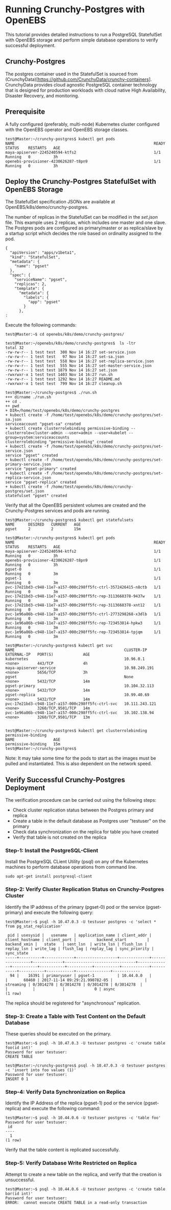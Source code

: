# Running Crunchy-Postgres with OpenEBS

This tutorial provides detailed instructions to run a PostgreSQL StatefulSet with OpenEBS storage and perform 
simple database operations to verify successful deployment. 

## Crunchy-Postgres 

The postgres container used in the StatefulSet is sourced from (CrunchyData)[https://github.com/CrunchyData/crunchy-containers]. CrunchyData provides cloud agnostic PostgreSQL container technology that is designed for production 
workloads with cloud native High Availability, Disaster Recovery, and monitoring.  

## Prerequisite

A fully configured (preferably, multi-node) Kubernetes cluster configured with the OpenEBS operator and OpenEBS
storage classes.

```
test@Master:~/crunchy-postgres$ kubectl get pods
NAME                                                             READY     STATUS    RESTARTS   AGE
maya-apiserver-2245240594-ktfs2                                  1/1       Running   0          3h
openebs-provisioner-4230626287-t8pn9                             1/1       Running   0          3h
```

## Deploy the Crunchy-Postgres StatefulSet with OpenEBS Storage

The StatefulSet specification JSONs are available at OpenEBS/k8s/demo/crunchy-postgres. 

The number of replicas in the StatefulSet can be modified in the *set.json* file. This example uses 2 replicas, 
which includes one master and one slave. The Postgres pods are configured as primary/master or as replica/slave by 
a startup script which decides the role based on ordinality assigned to the pod.

```
{
  "apiVersion": "apps/v1beta1",
  "kind": "StatefulSet",
  "metadata": {
    "name": "pgset"
  },
  "spec": {
    "serviceName": "pgset",
    "replicas": 2,
    "template": {
      "metadata": {
        "labels": {
          "app": "pgset"
        }
      },
:
```

Execute the following commands: 

```
test@Master:~$ cd openebs/k8s/demo/crunchy-postgres/

test@Master:~/openebs/k8s/demo/crunchy-postgres$  ls -ltr
total 32
-rw-rw-r-- 1 test test  300 Nov 14 16:27 set-service.json
-rw-rw-r-- 1 test test   97 Nov 14 16:27 set-sa.json
-rw-rw-r-- 1 test test  558 Nov 14 16:27 set-replica-service.json
-rw-rw-r-- 1 test test  555 Nov 14 16:27 set-master-service.json
-rw-rw-r-- 1 test test 1879 Nov 14 16:27 set.json
-rwxrwxr-x 1 test test 1403 Nov 14 16:27 run.sh
-rw-rw-r-- 1 test test 1292 Nov 14 16:27 README.md
-rwxrwxr-x 1 test test  799 Nov 14 16:27 cleanup.sh
```

```
test@Master:~/crunchy-postgres$ ./run.sh
+++ dirname ./run.sh
++ cd .
++ pwd
+ DIR=/home/test/openebs/k8s/demo/crunchy-postgres
+ kubectl create -f /home/test/openebs/k8s/demo/crunchy-postgres/set-sa.json
serviceaccount "pgset-sa" created
+ kubectl create clusterrolebinding permissive-binding --clusterrole=cluster-admin --user=admin --user=kubelet --group=system:serviceaccounts
clusterrolebinding "permissive-binding" created
+ kubectl create -f /home/test/openebs/k8s/demo/crunchy-postgres/set-service.json
service "pgset" created
+ kubectl create -f /home/test/openebs/k8s/demo/crunchy-postgres/set-primary-service.json
service "pgset-primary" created
+ kubectl create -f /home/test/openebs/k8s/demo/crunchy-postgres/set-replica-service.json
service "pgset-replica" created
+ kubectl create -f /home/test/openebs/k8s/demo/crunchy-postgres/set.json
statefulset "pgset" created
```

Verify that all the OpenEBS persistent volumes are created and the Crunchy-Postgres services and pods are running. 

```
test@Master:~/crunchy-postgres$ kubectl get statefulsets
NAME      DESIRED   CURRENT   AGE
pgset     2         2         15m

test@Master:~/crunchy-postgres$ kubectl get pods
NAME                                                             READY     STATUS    RESTARTS   AGE
maya-apiserver-2245240594-ktfs2                                  1/1       Running   0          3h
openebs-provisioner-4230626287-t8pn9                             1/1       Running   0          3h
pgset-0                                                          1/1       Running   0          3m
pgset-1                                                          1/1       Running   0          3m
pvc-17e21bd3-c948-11e7-a157-000c298ff5fc-ctrl-3572426415-n8ctb   1/1       Running   0          3m
pvc-17e21bd3-c948-11e7-a157-000c298ff5fc-rep-3113668378-9437w    1/1       Running   0          3m
pvc-17e21bd3-c948-11e7-a157-000c298ff5fc-rep-3113668378-xnt12    1/1       Running   0          3m
pvc-1e96a86b-c948-11e7-a157-000c298ff5fc-ctrl-2773298268-x3dlb   1/1       Running   0          3m
pvc-1e96a86b-c948-11e7-a157-000c298ff5fc-rep-723453814-hpkw3     1/1       Running   0          3m
pvc-1e96a86b-c948-11e7-a157-000c298ff5fc-rep-723453814-tpjqm     1/1       Running   0          3m

test@Master:~/crunchy-postgres$ kubectl get svc
NAME                                                CLUSTER-IP       EXTERNAL-IP   PORT(S)             AGE
kubernetes                                          10.96.0.1        <none>        443/TCP             4h
maya-apiserver-service                              10.98.249.191    <none>        5656/TCP            3h
pgset                                               None             <none>        5432/TCP            14m
pgset-primary                                       10.104.32.113    <none>        5432/TCP            14m
pgset-replica                                       10.99.40.69      <none>        5432/TCP            14m
pvc-17e21bd3-c948-11e7-a157-000c298ff5fc-ctrl-svc   10.111.243.121   <none>        3260/TCP,9501/TCP   14m
pvc-1e96a86b-c948-11e7-a157-000c298ff5fc-ctrl-svc   10.102.138.94    <none>        3260/TCP,9501/TCP   13m


test@Master:~/crunchy-postgres$ kubectl get clusterrolebinding permissive-binding
NAME                 AGE
permissive-binding   15m
test@Master:~/crunchy-postgres$
```

Note: It may take some time for the pods to start as the images must be pulled and instantiated. This is also
dependent on the network speed.


## Verify Successful Crunchy-Postgres Deployment

The verification procedure can be carried out using the following steps: 

- Check cluster replication status between the Postgres primary and replica
- Create a table in the default database as Postgres user "testuser" on the primary
- Check data synchronization on the replica for table you have created
- Verify that table is not created on the replica

### Step-1: Install the PostgreSQL-Client

Install the PostgreSQL CLient Utility (psql) on any of the Kubernetes machines to perform database operations 
from command line. 

```
sudo apt-get install postgresql-client
```

### Step-2: Verify Cluster Replication Status on Crunchy-Postgres Cluster

Identify the IP address of the primary (pgset-0) pod or the service (pgset-primary) and execute the following
query:

```
test@Master:~$ psql -h 10.47.0.3 -U testuser postgres -c 'select * from pg_stat_replication'

 pid | usesysid |   usename   | application_name | client_addr | client_hostname | client_port |         backend_start         | backend_xmin |   state   | sent_lsn  | write_lsn | flush_lsn | replay_lsn | write_lag | flush_lag | replay_lag | sync_priority | sync_state
-----+----------+-------------+------------------+-------------+-----------------+-------------+-------------------------------+--------------+-----------+-----------+-----------+-----------+------------+-----------+-----------+------------+---------------+------------
  94 |    16391 | primaryuser | pgset-1          | 10.44.0.0   |                 |       60460 | 2017-11-14 09:29:21.990782-05 |              | streaming | 0/3014278 | 0/3014278 | 0/3014278 | 0/3014278  |           |           |            |             0 | async
(1 row)
```

The replica should be registered for "asynchronous" replication. 

### Step-3: Create a Table with Test Content on the Default Database 

These queries should be executed on the primary.

```
test@Master:~$ psql -h 10.47.0.3 -U testuser postgres -c 'create table foo(id int)'
Password for user testuser:
CREATE TABLE
```
```
test@Master:~/crunchy-postgres$ psql -h 10.47.0.3 -U testuser postgres -c 'insert into foo values (1)'
Password for user testuser:
INSERT 0 1
```

### Step-4: Verify Data Synchronization on Replica

Identify the IP Address of the replica (pgset-1) pod or the service (pgset-replica) and execute the following
command: 

```
test@Master:~$ psql -h 10.44.0.6 -U testuser postgres -c 'table foo'
Password for user testuser:
 id
----
  1
(1 row)
```

Verify that the table content is replicated successfully.

### Step-5: Verify Database Write Restricted on Replica

Attempt to create a new table on the replica, and verify that the creation is unsuccessful.

```
test@Master:~$ psql -h 10.44.0.6 -U testuser postgres -c 'create table bar(id int)'
Password for user testuser:
ERROR:  cannot execute CREATE TABLE in a read-only transaction
```


